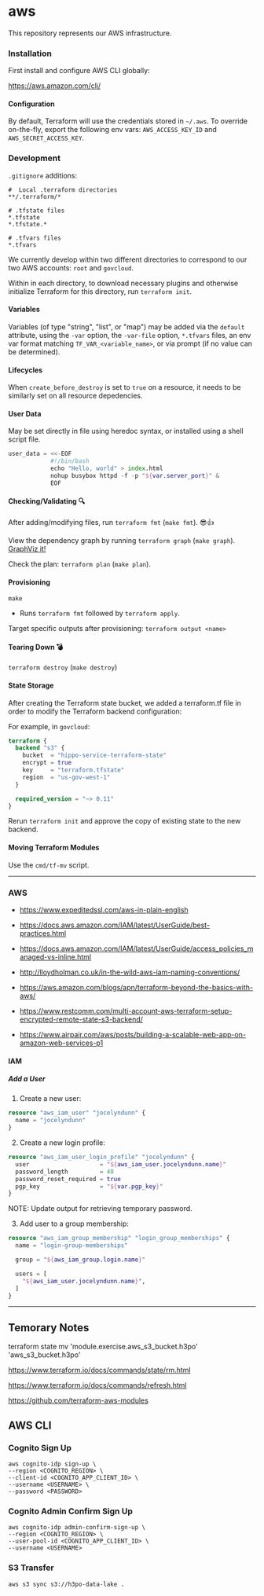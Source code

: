 # aws

This repository represents our AWS infrastructure.

### Installation

First install and configure AWS CLI globally:

https://aws.amazon.com/cli/

#### Configuration

By default, Terraform will use the credentials stored in `~/.aws`. To override on-the-fly, export the following env vars: `AWS_ACCESS_KEY_ID` and `AWS_SECRET_ACCESS_KEY`.

### Development

`.gitignore` additions:
```shell
#  Local .terraform directories
**/.terraform/*

# .tfstate files
*.tfstate
*.tfstate.*

# .tfvars files
*.tfvars
```

We currently develop within two different directories to correspond to our two AWS accounts: `root` and `govcloud`.

Within in each directory, to download necessary plugins and otherwise initialize Terraform for this directory, run `terraform init`.

#### Variables
Variables (of type "string", "list", or "map") may be added via the `default` attribute, using the `-var` option, the `-var-file` option, `*.tfvars` files, an env var format matching `TF_VAR_<variable_name>`, or via prompt (if no value can be determined).

#### Lifecycles
When `create_before_destroy` is set to `true` on a resource, it needs to be similarly set on all resource depedencies.

#### User Data
May be set directly in file using heredoc syntax, or installed using a shell script file.
```terraform
user_data = <<-EOF
            #!/bin/bash
            echo "Hello, world" > index.html
            nohup busybox httpd -f -p "${var.server_port}" &
            EOF
```

#### Checking/Validating 🔍

After adding/modifying files, run `terraform fmt` (`make fmt`). 😎👍

View the dependency graph by running `terraform graph` (`make graph`). [GraphViz it!](http://dreampuf.github.io/GraphvizOnline)

Check the plan: `terraform plan` (`make plan`).

#### Provisioning

`make`
- Runs `terraform fmt` followed by `terraform apply`.

Target specific outputs after provisioning: `terraform output <name>`

#### Tearing Down 💣

`terraform destroy` (`make destroy`)

#### State Storage

After creating the Terraform state bucket, we added a terraform.tf file in order to modify the Terraform backend configuration:

For example, in `govcloud`:

```terraform
terraform {
  backend "s3" {
    bucket  = "hippo-service-terraform-state"
    encrypt = true
    key     = "terraform.tfstate"
    region  = "us-gov-west-1"
  }

  required_version = "~> 0.11"
}
```

Rerun `terraform init` and approve the copy of existing state to the new backend.

#### Moving Terraform Modules

Use the `cmd/tf-mv` script.

---

### AWS
- https://www.expeditedssl.com/aws-in-plain-english
- https://docs.aws.amazon.com/IAM/latest/UserGuide/best-practices.html
- https://docs.aws.amazon.com/IAM/latest/UserGuide/access_policies_managed-vs-inline.html

- http://lloydholman.co.uk/in-the-wild-aws-iam-naming-conventions/

- https://aws.amazon.com/blogs/apn/terraform-beyond-the-basics-with-aws/
- https://www.restcomm.com/multi-account-aws-terraform-setup-encrypted-remote-state-s3-backend/

- https://www.airpair.com/aws/posts/building-a-scalable-web-app-on-amazon-web-services-p1

#### IAM

##### Add a User

1. Create a new user:
```terraform
resource "aws_iam_user" "jocelyndunn" {
  name = "jocelyndunn"
}
```

2. Create a new login profile:
```terraform
resource "aws_iam_user_login_profile" "jocelyndunn" {
  user                    = "${aws_iam_user.jocelyndunn.name}"
  password_length         = 40
  password_reset_required = true
  pgp_key                 = "${var.pgp_key}"
}
```

NOTE: Update output for retrieving temporary password.

3. Add user to a group membership:
```terraform
resource "aws_iam_group_membership" "login_group_memberships" {
  name = "login-group-memberships"

  group = "${aws_iam_group.login.name}"

  users = [
    "${aws_iam_user.jocelyndunn.name}",
  ]
}
```

---

## Temorary Notes

terraform state mv 'module.exercise.aws_s3_bucket.h3po' 'aws_s3_bucket.h3po'

https://www.terraform.io/docs/commands/state/rm.html

https://www.terraform.io/docs/commands/refresh.html

https://github.com/terraform-aws-modules

## AWS CLI

### Cognito Sign Up

```shell
aws cognito-idp sign-up \
--region <COGNITO_REGION> \
--client-id <COGNITO_APP_CLIENT_ID> \
--username <USERNAME> \
--password <PASSWORD>
```

### Cognito Admin Confirm Sign Up

```shell
aws cognito-idp admin-confirm-sign-up \
--region <COGNITO_REGION> \
--user-pool-id <COGNITO_APP_CLIENT_ID> \
--username <USERNAME>
```

### S3 Transfer

```shell
aws s3 sync s3://h3po-data-lake .
```
